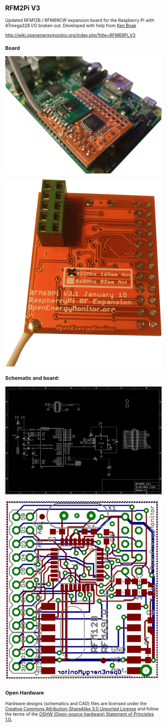## RFM2Pi V3

Updated RFM12B / RFM69CW expansion board for the Raspberry Pi with ATmega328 I/O broken out. Developed with help from [Ken Boak](http://sustburbia.blogspot.co.uk/) 

http://wiki.openenergymonitor.org/index.php?title=RFM69Pi_V3

### Board

![RFM69Pi_RasPi.JPG](RFM69Pi_RasPi.JPG)

![RFM12Pi_V3.1_bottom.JPG](RFM12Pi_V3.1_bottom.JPG)


### Schematic and board: 


![RFm69PiV3.1_sch.png](RFm69PiV3.1_sch.png)

![RFm69PiV3.1_brd.jpg](RFm69PiV3.1_brd.jpg)


### Open Hardware

Hardware designs (schematics and CAD) files are licensed under the [Creative Commons Attribution-ShareAlike 3.0 Unported License](http://creativecommons.org/licenses/by-sa/3.0/) and follow the terms of the [OSHW (Open-source hardware) Statement of Principles 1.0.](http://freedomdefined.org/OSHW)
